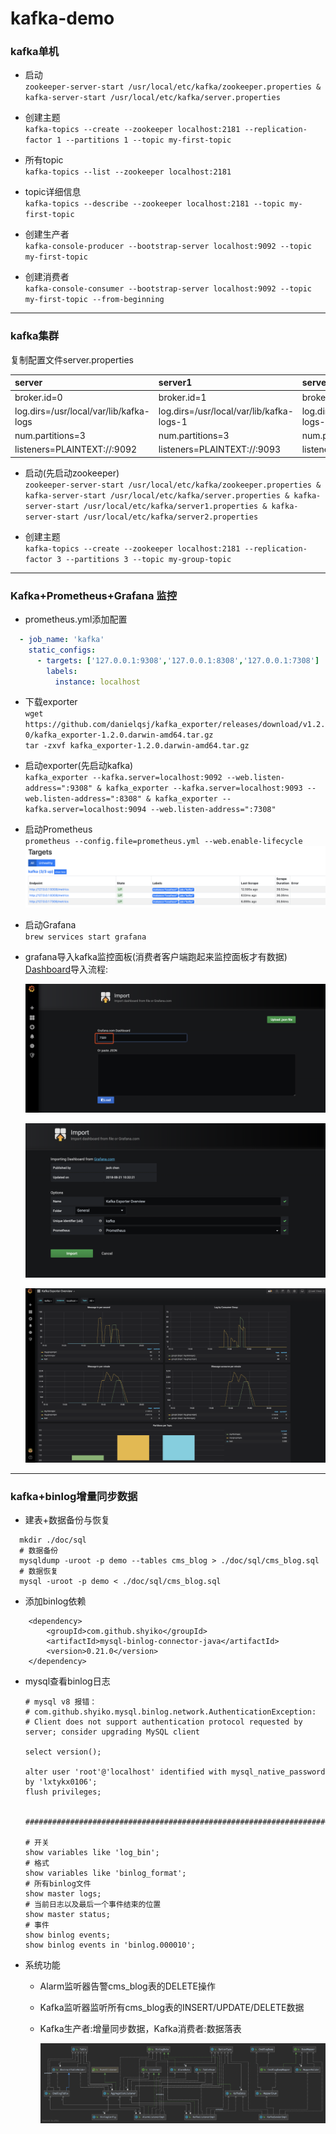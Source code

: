 # kafka-demo

### kafka单机

* 启动  
`zookeeper-server-start /usr/local/etc/kafka/zookeeper.properties & kafka-server-start /usr/local/etc/kafka/server.properties`

* 创建主题  
`kafka-topics --create --zookeeper localhost:2181 --replication-factor 1 --partitions 1 --topic my-first-topic`

* 所有topic  
`kafka-topics --list --zookeeper localhost:2181`

* topic详细信息  
`kafka-topics --describe --zookeeper localhost:2181 --topic my-first-topic`

* 创建生产者  
`kafka-console-producer --bootstrap-server localhost:9092 --topic my-first-topic`

* 创建消费者  
`kafka-console-consumer --bootstrap-server localhost:9092 --topic my-first-topic --from-beginning`

----

### kafka集群
复制配置文件server.properties  

|server|server1|server2|
|:----|:----|:----|
|broker.id=0|broker.id=1|broker.id=2|
|log.dirs=/usr/local/var/lib/kafka-logs|log.dirs=/usr/local/var/lib/kafka-logs-1|log.dirs=/usr/local/var/lib/kafka-logs-2|
|num.partitions=3|num.partitions=3|num.partitions=3|
|listeners=PLAINTEXT://:9092|listeners=PLAINTEXT://:9093|listeners=PLAINTEXT://:9094|

* 启动(先启动zookeeper)  
`zookeeper-server-start /usr/local/etc/kafka/zookeeper.properties & kafka-server-start /usr/local/etc/kafka/server.properties & kafka-server-start /usr/local/etc/kafka/server1.properties & kafka-server-start /usr/local/etc/kafka/server2.properties`

* 创建主题  
`kafka-topics --create --zookeeper localhost:2181 --replication-factor 3 --partitions 3 --topic my-group-topic`

----

### Kafka+Prometheus+Grafana 监控
- prometheus.yml添加配置
````yml
  - job_name: 'kafka'
    static_configs:
      - targets: ['127.0.0.1:9308','127.0.0.1:8308','127.0.0.1:7308']
        labels:
          instance: localhost
````
- 下载exporter  
`wget https://github.com/danielqsj/kafka_exporter/releases/download/v1.2.0/kafka_exporter-1.2.0.darwin-amd64.tar.gz`   
`tar -zxvf kafka_exporter-1.2.0.darwin-amd64.tar.gz`  

- 启动exporter(先启动kafka)  
`kafka_exporter --kafka.server=localhost:9092 --web.listen-address=":9308" & kafka_exporter --kafka.server=localhost:9093 --web.listen-address=":8308" & kafka_exporter --kafka.server=localhost:9094 --web.listen-address=":7308"`  

- 启动Prometheus  
`prometheus --config.file=prometheus.yml --web.enable-lifecycle`  
    ![prometheus](https://github.com/RachelLXT/kafka-demo/raw/master/doc/pic/prometheus.png)  

- 启动Grafana  
`brew services start grafana`

- grafana导入kafka监控面板(消费者客户端跑起来监控面板才有数据)  
    [Dashboard](https://grafana.com/grafana/dashboards/7589/revisions)导入流程:

    ![导入Dashboard](https://github.com/RachelLXT/kafka-demo/raw/master/doc/pic/import1.png)   

    ![导入Dashboard](https://github.com/RachelLXT/kafka-demo/raw/master/doc/pic/import2.png) 
    
    ![导入Dashboard](https://github.com/RachelLXT/kafka-demo/raw/master/doc/pic/dashboard.png)  

----

### kafka+binlog增量同步数据  

- 建表+数据备份与恢复

````
  mkdir ./doc/sql
  # 数据备份
  mysqldump -uroot -p demo --tables cms_blog > ./doc/sql/cms_blog.sql
  # 数据恢复
  mysql -uroot -p demo < ./doc/sql/cms_blog.sql                         
````

- 添加binlog依赖
````
    <dependency>
        <groupId>com.github.shyiko</groupId>
        <artifactId>mysql-binlog-connector-java</artifactId>
        <version>0.21.0</version>
    </dependency>
````

- mysql查看binlog日志

  ```mysql
  # mysql v8 报错：
  # com.github.shyiko.mysql.binlog.network.AuthenticationException:
  # Client does not support authentication protocol requested by server; consider upgrading MySQL client
  
  select version();
  
  alter user 'root'@'localhost' identified with mysql_native_password by 'lxtykx0106';
  flush privileges;
  
  
  ########################################################################################################################
  
  # 开关
  show variables like 'log_bin';
  # 格式
  show variables like 'binlog_format';
  # 所有binlog文件
  show master logs;
  # 当前日志以及最后一个事件结束的位置
  show master status;
  # 事件
  show binlog events;
  show binlog events in 'binlog.000010';
  ```



- 系统功能

  - Alarm监听器告警cms_blog表的DELETE操作

  - Kafka监听器监听所有cms_blog表的INSERT/UPDATE/DELETE数据

  - Kafka生产者:增量同步数据，Kafka消费者:数据落表

    ![类图](https://github.com/RachelLXT/kafka-demo/raw/master/doc/pic/kafka-demo.png)

